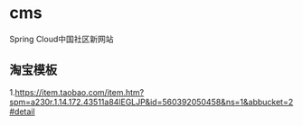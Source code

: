# cms
Spring Cloud中国社区新网站

## 淘宝模板
1.https://item.taobao.com/item.htm?spm=a230r.1.14.172.43511a84lEGLJP&id=560392050458&ns=1&abbucket=2#detail
